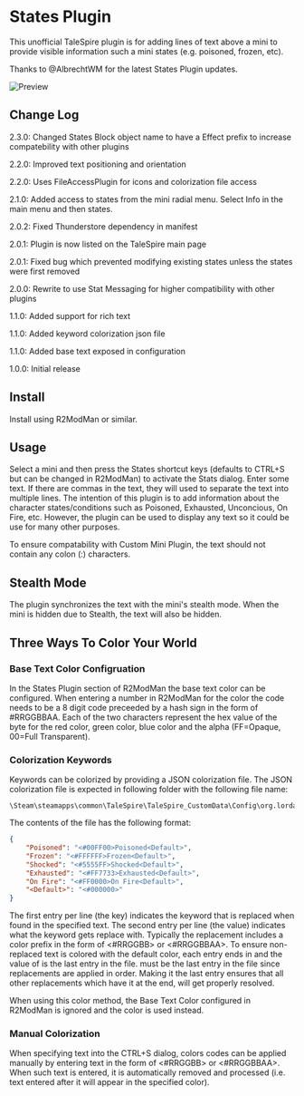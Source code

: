 # States Plugin

This unofficial TaleSpire plugin is for adding lines of text above a mini
to provide visible information such a mini states (e.g. poisoned, frozen, etc).

Thanks to @AlbrechtWM for the latest States Plugin updates.

![Preview](https://i.imgur.com/TO8Cvjx.png)

## Change Log

2.3.0: Changed States Block object name to have a Effect prefix to increase compatebility with other plugins

2.2.0: Improved text positioning and orientation

2.2.0: Uses FileAccessPlugin for icons and colorization file access

2.1.0: Added access to states from the mini radial menu. Select Info in the main menu and then states.

2.0.2: Fixed Thunderstore dependency in manifest

2.0.1: Plugin is now listed on the TaleSpire main page

2.0.1: Fixed bug which prevented modifying existing states unless the states were first removed

2.0.0: Rewrite to use Stat Messaging for higher compatibility with other plugins

1.1.0: Added support for rich text

1.1.0: Added keyword colorization json file

1.1.0: Added base text exposed in configuration

1.0.0: Initial release

## Install

Install using R2ModMan or similar. 

## Usage

Select a mini and then press the States shortcut keys (defaults to CTRL+S but can be changed in R2ModMan) to activate the Stats dialog.
Enter some text. If there are commas in the text, they will used to separate the text into multiple lines. The intention of this plugin
is to add information about the character states/conditions such as Poisoned, Exhausted, Unconcious, On Fire, etc. However, the plugin
can be used to display any text so it could be use for many other purposes.

To ensure compatability with Custom Mini Plugin, the text should not contain any colon (:) characters.

## Stealth Mode

The plugin synchronizes the text with the mini's stealth mode. When the mini is hidden due to Stealth, the text will also be hidden.

## Three Ways To Color Your World

### Base Text Color Configruation

In the States Plugin section of R2ModMan the base text color can be configured. When entering a number in R2ModMan for the color the
code needs to be a 8 digit code preceeded by a hash sign in the form of #RRGGBBAA. Each of the two characters represent the hex value
of the byte for the red color, green color, blue color and the alpha (FF=Opaque, 00=Full Transparent).

### Colorization Keywords

Keywords can be colorized by providing a JSON colorization file. The JSON colorization file is expected in following folder with
the following file name:

```
\Steam\steamapps\common\TaleSpire\TaleSpire_CustomData\Config\org.lordashes.plugins.states\ColorizedKeywords.json
```

The contents of the file has the following format:

```JSON
{
	"Poisoned": "<#00FF00>Poisoned<Default>",
	"Frozen": "<#FFFFFF>Frozen<Default>",
	"Shocked": "<#5555FF>Shocked<Default>",
	"Exhausted": "<#FF7733>Exhausted<Default>",
	"On Fire": "<#FF0000>On Fire<Default>",
	"<Default>": "<#000000>"
}
```

The first entry per line (the key) indicates the keyword that is replaced when found in the specified text.
The second entry per line (the value) indicates what the keyword gets replace with. Typically the replacement
includes a color prefix in the form of <#RRGGBB> or <#RRGGBBAA>. To ensure non-replaced text is colored with
the default color, each entry ends in <Default> and the value of <Default> is the last entry in the file.
<Default> must be the last entry in the file since replacements are applied in order. Making it the last entry
ensures that all other replacements which have it at the end, will get properly resolved.

When using this color method, the Base Text Color configured in R2ModMan is ignored and the <Default> color is
used instead.

### Manual Colorization

When specifying text into the CTRL+S dialog, colors codes can be applied manually by entering text in the form
of <#RRGGBB> or <#RRGGBBAA>. When such text is entered, it is automatically removed and processed (i.e. text
entered after it will appear in the specified color).
